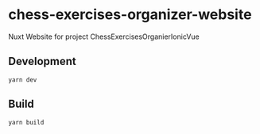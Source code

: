# chess-exercises-organizer-website

Nuxt Website for project ChessExercisesOrganierIonicVue

## Development

`yarn dev`

## Build

`yarn build`